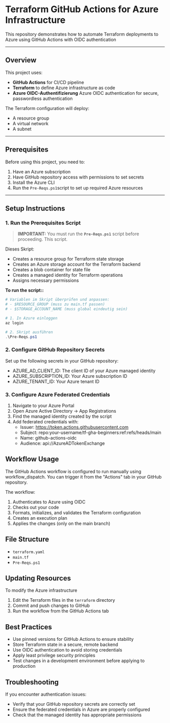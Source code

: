 # Terraform GitHub Actions for Azure Infrastructure

This repository demonstrates how to automate Terraform deployments to Azure using GitHub Actions with OIDC authentication

---

## Overview

This project uses:

- **GitHub Actions** for CI/CD pipeline  
- **Terraform** to define Azure infrastructure as code 
- **Azure OIDC-Authentifizierung** Azure OIDC authentication for secure, passwordless authentication  

The Terraform configuration will deploy:

- A resource group  
- A virtual network  
- A subnet 

---

## Prerequisites

Before using this project, you need to:

1. Have an Azure subscription  
2. Have GitHub repository access with permissions to set secrets
3. Install the Azure CLI 
4. Run the `Pre-Reqs.ps1`script to set up required Azure resources

---

## Setup Instructions

### 1. Run the Prerequisites Script

> **IMPORTANT:**  You must run the **`Pre-Reqs.ps1`** script before proceeding. This script.

Dieses Skript:
- Creates a resource group for Terraform state storage 
- Creates an Azure storage account for the Terraform backend
- Creates a blob container for state file
- Creates a managed identity for Terraform operations 
- Assigns necessary permissions

**To run the script::**

```powershell
# Variablen im Skript überprüfen und anpassen:
# - $RESOURCE_GROUP (muss zu main.tf passen)
# - $STORAGE_ACCOUNT_NAME (muss global eindeutig sein)

# 1. In Azure einloggen
az login

# 2. Skript ausführen
.\Pre-Reqs.ps1
```

### 2. Configure GitHub Repository Secrets

Set up the following secrets in your GitHub repository:

- AZURE_AD_CLIENT_ID: The client ID of your Azure managed identity
- AZURE_SUBSCRIPTION_ID: Your Azure subscription ID
- AZURE_TENANT_ID: Your Azure tenant ID

### 3. Configure Azure Federated Credentials
1. Navigate to your Azure Portal
2. Open Azure Active Directory → App Registrations
3. Find the managed identity created by the script
4. Add federated credentials with:
    - Issuer: https://token.actions.githubusercontent.com
    - Subject: repo:your-username/tf-gha-beginners:ref:refs/heads/main
    - Name: github-actions-oidc
    - Audience: api://AzureADTokenExchange

## Workflow Usage
The GitHub Actions workflow is configured to run manually using workflow_dispatch. You can trigger it from the "Actions" tab in your GitHub repository.

The workflow:

1. Authenticates to Azure using OIDC
2. Checks out your code
3. Formats, initializes, and validates the Terraform configuration
4. Creates an execution plan
5. Applies the changes (only on the main branch)

## File Structure
- `terraform.yaml`
- `main.tf`
- `Pre-Reqs.ps1`

## Updating Resources
To modify the Azure infrastructure
1. Edit the Terraform files in the `terraform` directory
2. Commit and push changes to GitHub
3. Run the workflow from the GitHub Actions tab

## Best Practices
- Use pinned versions for GitHub Actions to ensure stability
- Store Terraform state in a secure, remote backend
- Use OIDC authentication to avoid storing credentials
- Apply least privilege security principles
- Test changes in a development environment before applying to production

## Troubleshooting
If you encounter authentication issues:

- Verify that your GitHub repository secrets are correctly set
- Ensure the federated credentials in Azure are properly configured
- Check that the managed identity has appropriate permissions